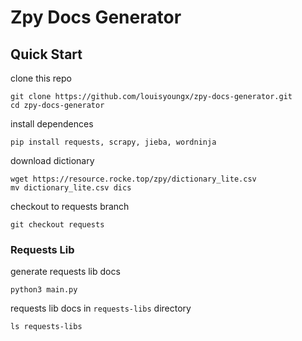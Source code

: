 # Zpy Docs Generator

## Quick Start

clone this repo
```shell
git clone https://github.com/louisyoungx/zpy-docs-generator.git
cd zpy-docs-generator
```

install dependences
```shell
pip install requests, scrapy, jieba, wordninja
```

download dictionary
```
wget https://resource.rocke.top/zpy/dictionary_lite.csv
mv dictionary_lite.csv dics
```

checkout to requests branch
```shell
git checkout requests
```

### Requests Lib

generate requests lib docs
```shell
python3 main.py
```

requests lib docs in `requests-libs` directory
```shell
ls requests-libs
```